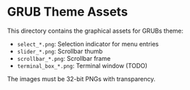 # GRUB Theme Assets

This directory contains the graphical assets for GRUBs theme:

- `select_*.png`: Selection indicator for menu entries
- `slider_*.png`: Scrollbar thumb
- `scrollbar_*.png`: Scrollbar frame
- `terminal_box_*.png`: Terminal window (TODO)

The images must be 32-bit PNGs with transparency.
